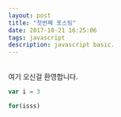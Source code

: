 ```yaml
---
layout: post
title: "첫번째 포스팅"
date: 2017-10-21 16:25:06
tags: javascript
description: javascript basic.
---
```


<br>
여기 오신걸 환영합니다.

~~~javascript
var i = 3

for(isss)
~~~



